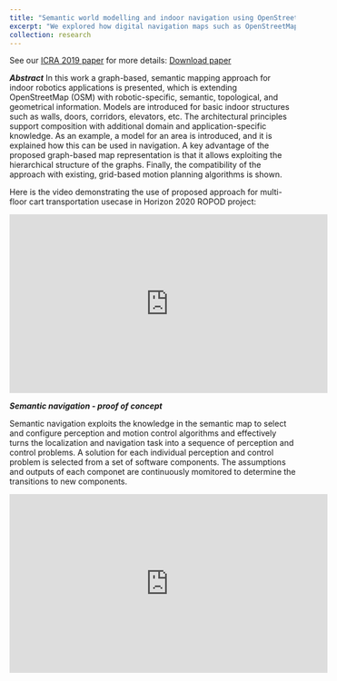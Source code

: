 ```yaml
---
title: "Semantic world modelling and indoor navigation using OpenStreetMap"
excerpt: "We explored how digital navigation maps such as OpenStreetMap can be used for indoor robot navigation"
collection: research
---
```

See our [ICRA 2019 paper](/publication/2019-05-20-icra2019) for more details:
[Download paper](https://lirias.kuleuven.be/retrieve/536321)

<b><i>Abstract</i></b>
In this work a graph-based, semantic mapping approach for indoor robotics applications is presented, which is extending OpenStreetMap (OSM) with robotic-specific, semantic, topological, and geometrical information. Models are introduced for basic indoor structures such as walls, doors, corridors, elevators, etc. The architectural principles support composition with additional domain and application-specific knowledge. As an example, a model for an area is introduced, and it is explained how this can be used in navigation. A key advantage of the proposed graph-based map representation is that it allows exploiting the hierarchical structure of the graphs. Finally, the compatibility of the approach with existing, grid-based motion planning algorithms is shown.

<!-- <img src='/images/icra19-preview.jpeg'> -->



Here is the video demonstrating the use of proposed approach for multi-floor cart transportation usecase in Horizon 2020 ROPOD project:

<iframe width="560" height="315" src="https://www.youtube.com/embed/aBvui9Fne4s" title="YouTube video player" frameborder="0" allow="accelerometer; autoplay; clipboard-write; encrypted-media; gyroscope; picture-in-picture" allowfullscreen></iframe>

<b><i></i></b>

<b><i>Semantic navigation - proof of concept</i></b>

Semantic navigation exploits the knowledge in the semantic map to select and configure perception and motion control algorithms and effectively turns the localization and navigation task into a sequence of perception and control problems. A solution for each individual perception and control problem is selected from a set of software components. The assumptions and outputs of each componet are continuously momitored to determine the transitions to new components.

<iframe width="560" height="315" src="https://www.youtube.com/embed/zrewX6l_O8Q" title="YouTube video player" frameborder="0" allow="accelerometer; autoplay; clipboard-write; encrypted-media; gyroscope; picture-in-picture" allowfullscreen></iframe>